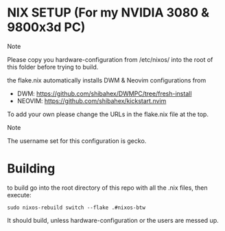 # NIX SETUP (For my NVIDIA 3080 & 9800x3d PC)

> [!NOTE]
>Please copy you hardware-configuration from /etc/nixos/ into the root of this folder before trying to build.

the flake.nix automatically installs DWM & Neovim configurations from

- DWM: https://github.com/shibahex/DWMPC/tree/fresh-install
- NEOVIM: https://github.com/shibahex/kickstart.nvim

To add your own please change the URLs in the flake.nix file at the top.

> [!NOTE]
>The username set for this configuration is gecko.

# Building
to build go into the root directory of this repo with all the .nix files, then execute:
```
sudo nixos-rebuild switch --flake .#nixos-btw
```
It should build, unless hardware-configuration or the users are messed up.

